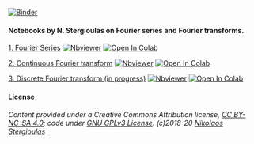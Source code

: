 [![Binder](https://mybinder.org/badge_logo.svg)](https://mybinder.org/v2/gh/niksterg/pyFourier/master) 

#### Notebooks by N. Stergioulas on Fourier series and Fourier transforms.

[1. Fourier Series](https://github.com/niksterg/pyFourier/blob/master/Fourier%20Series.ipynb) 
[![Nbviewer](https://github.com/jupyter/design/blob/master/logos/Badges/nbviewer_badge.svg)](http://nbviewer.jupyter.org/github/niksterg/pyFourier/blob/master/Fourier%20Series.ipynb?flush_cache=true)
[![Open In Colab](https://colab.research.google.com/assets/colab-badge.svg)](https://colab.research.google.com/github/niksterg/pyFourier/blob/master/Fourier%20Series.ipynb)

[2. Continuous Fourier transform](https://github.com/niksterg/pyFourier/blob/master/CFT.ipynb) 
[![Nbviewer](https://github.com/jupyter/design/blob/master/logos/Badges/nbviewer_badge.svg)](http://nbviewer.jupyter.org/github/niksterg/pyFourier/blob/master/CFT.ipynb?flush_cache=true)
[![Open In Colab](https://colab.research.google.com/assets/colab-badge.svg)](https://colab.research.google.com/github/niksterg/pyFourier/blob/master/CFT.ipynb)

[3. Discrete Fourier transform (in progress)](https://github.com/niksterg/pyFourier/blob/master/DFT.ipynb) 
[![Nbviewer](https://github.com/jupyter/design/blob/master/logos/Badges/nbviewer_badge.svg)](http://nbviewer.jupyter.org/github/niksterg/pyFourier/blob/master/DFT.ipynb?flush_cache=true)
[![Open In Colab](https://colab.research.google.com/assets/colab-badge.svg)](https://colab.research.google.com/github/niksterg/pyFourier/blob/master/DFT.ipynb)


#### License

###### Content provided under a Creative Commons Attribution license, [CC BY-NC-SA 4.0](https://creativecommons.org/licenses/by-nc-sa/4.0/); code under [GNU GPLv3 License](https://choosealicense.com/licenses/gpl-3.0/). (c)2018-20 [Nikolaos Stergioulas](http://www.astro.auth.gr/~niksterg/)
